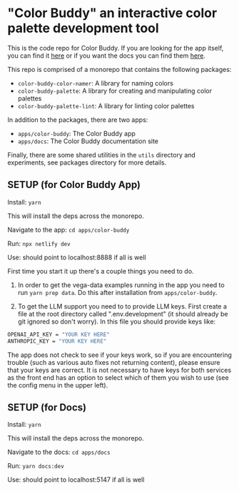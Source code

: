 # "Color Buddy" an interactive color palette development tool

This is the code repo for Color Buddy. If you are looking for the app itself, you can find it [here](https://color-buddy.netlify.app/) or if you want the docs you can find them [here](https://color-buddy-docs.netlify.app/docs/).

This repo is comprised of a monorepo that contains the following packages:

- `color-buddy-color-namer`: A library for naming colors
- `color-buddy-palette`: A library for creating and manipulating color palettes
- `color-buddy-palette-lint`: A library for linting color palettes

In addition to the packages, there are two apps:

- `apps/color-buddy`: The Color Buddy app
- `apps/docs`: The Color Buddy documentation site

Finally, there are some shared utilities in the `utils` directory and experiments, see packages directory for more details.

## SETUP (for Color Buddy App)

Install: `yarn`

This will install the deps across the monorepo.

Navigate to the app: `cd apps/color-buddy`

Run: `npx netlify dev`

Use: should point to localhost:8888 if all is well

First time you start it up there's a couple things you need to do.

1. In order to get the vega-data examples running in the app you need to run `yarn prep data`. Do this after installation from `apps/color-buddy`.

2. To get the LLM support you need to to provide LLM keys. First create a file at the root directory called ".env.development" (it should already be git ignored so don't worry). In this file you should provide keys like:

```sh
OPENAI_API_KEY = "YOUR KEY HERE"
ANTHROPIC_KEY = "YOUR KEY HERE"
```

The app does not check to see if your keys work, so if you are encountering trouble (such as various auto fixes not returning content), please ensure that your keys are correct. It is not necessary to have keys for both services as the front end has an option to select which of them you wish to use (see the config menu in the upper left).

## SETUP (for Docs)

Install: `yarn`

This will install the deps across the monorepo.

Navigate to the docs: `cd apps/docs`

Run: `yarn docs:dev`

Use: should point to localhost:5147 if all is well
